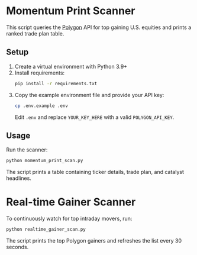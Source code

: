 # Momentum Print Scanner

This script queries the [Polygon](https://polygon.io) API for top gaining U.S. equities and prints a ranked trade plan table.

## Setup

1. Create a virtual environment with Python 3.9+
2. Install requirements:
   ```bash
   pip install -r requirements.txt
   ```
3. Copy the example environment file and provide your API key:
   ```bash
   cp .env.example .env
   ```
   Edit `.env` and replace `YOUR_KEY_HERE` with a valid `POLYGON_API_KEY`.

## Usage

Run the scanner:

```bash
python momentum_print_scan.py
```

The script prints a table containing ticker details, trade plan, and catalyst headlines.

# Real-time Gainer Scanner

To continuously watch for top intraday movers, run:

```bash
python realtime_gainer_scan.py
```

The script prints the top Polygon gainers and refreshes the list every 30 seconds.
